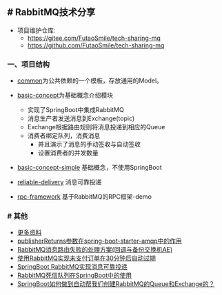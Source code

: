 ## # RabbitMQ技术分享

* 项目维护仓库:
    * https://gitee.com/FutaoSmile/tech-sharing-mq
    * https://github.com/FutaoSmile/tech-sharing-mq

### 一、项目结构

* [common](./common)为公共依赖的一个模板，存放通用的Model。
* [basic-concept](./basic-concept)为基础概念介绍模块
    * 实现了SpringBoot中集成RabbitMQ
    * 消息生产者发送消息到Exchange(topic)
    * Exchange根据路由规则将消息投递到相应的Queue
    * 消费者绑定队列，消费消息
        - 并且演示了消息的手动签收与自动签收
        - 设置消费者的并发数量
    
* [basic-concept-simple](./basic-concept-simple) 基础概念，不使用SpringBoot
* [reliable-delivery](./reliable-delivery) 消息可靠投递
* [rpc-framework](./rpc-framework) 基于RabbitMQ的RPC框架-demo

### # 其他

- [更多资料](./doc/rabbitmq.md)
- [publisherReturns参数在spring-boot-starter-amqp中的作用](https://mp.weixin.qq.com/s?__biz=MzI4NjQyMDkyNg==&mid=2247484712&idx=1&sn=fbf43dff40401ed04d27682ed5f3044a&chksm=ebdc7ff9dcabf6efd9283045a6c73c76b06911866c2e97c73cc0c60ddede7997b03c53ae5eff&token=775738946&lang=zh_CN#rd)
- [RabbitMQ消息路由失败的处理方案(回调与备份交换机AE) ](https://mp.weixin.qq.com/s?__biz=MzI4NjQyMDkyNg==&mid=2247484811&idx=1&sn=e45ccad2f55227d58326ac5ec100d2aa&chksm=ebdc7f5adcabf64cd98d594db2aed91ec6810045aab6e42b7f2c65040dfb94e9421ea0a96729&token=2064931214&lang=zh_CN#rd)
- [使用RabbitMQ实现未支付订单在30分钟后自动过期](https://mp.weixin.qq.com/s/s8xa_QU8q1W0_Dx4uop-UQ)
- [SpringBoot RabbitMQ实现消息可靠投递](https://mp.weixin.qq.com/s?__biz=MzI4NjQyMDkyNg==&mid=2247483871&idx=1&sn=91272e28cd611462215784315b1dec6a&chksm=ebdc7b0edcabf218f37f3fb5641c95759cb0e3c76527c1ee966bc7470a9ac7414636b06ec225&scene=178&cur_album_id=1355248263913472000#rd)
- [ RabbitMQ死信队列在SpringBoot中的使用 ](https://mp.weixin.qq.com/s?__biz=MzI4NjQyMDkyNg==&mid=2247483884&idx=1&sn=a2be7db538308e3e10296d8a2ea31395&chksm=ebdc7b3ddcabf22bc8efaa64e35b3f2c83cae4e7e1d5ad2eb4c788df8461f67b9480e3486720&scene=178&cur_album_id=1355248263913472000#rd)
- [ SpringBoot如何做到自动帮我们创建RabbitMQ的Queue和Exchange的？ ](https://mp.weixin.qq.com/s?__biz=MzI4NjQyMDkyNg==&mid=2247483913&idx=1&sn=9eb8f64a140450c28205a57d8166ffd7&chksm=ebdc78d8dcabf1ce5ac41b8b9e703d32d42b35f2e30b75f767fc6c95f01637c2b1c95befebe4&scene=178&cur_album_id=1355248263913472000#rd)